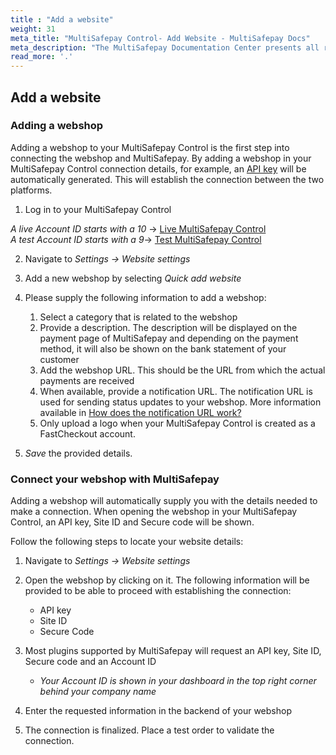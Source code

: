 ```yaml
---
title : "Add a website"
weight: 31
meta_title: "MultiSafepay Control- Add Website - MultiSafepay Docs"
meta_description: "The MultiSafepay Documentation Center presents all relevant information about our Plugins and API. You can also find support pages for payment methods, tools and general questions as well as the contact details of our Support and Integration Teams."
read_more: '.'
---
```

## Add a website
### Adding a webshop
Adding a webshop to your MultiSafepay Control is the first step into connecting the webshop and MultiSafepay. By adding a webshop in your MultiSafepay Control connection details, for example, an [API key](/faq/general/glossary/#api-key) will be automatically generated. This will establish the connection between the two platforms.  

1. Log in to your MultiSafepay Control

_A live Account ID starts with a 10_ → [Live MultiSafepay Control](https://merchant.multisafepay.com)  
_A test Account ID starts with a 9_→ [Test MultiSafepay Control](https://testmerchant.multisafepay.com)

2. Navigate to _Settings → Website settings_

3. Add a new webshop by selecting _Quick add website_

4. Please supply the following information to add a webshop:

   1. Select a category that is related to the webshop
   2.  Provide a description. The description will be displayed on the payment page of MultiSafepay and depending on the payment method, it will also be shown on the bank statement of your customer
   3. Add the webshop URL. This should be the URL from which the actual payments are received
   4.  When available, provide a notification URL. The notification URL is used for sending status updates to your webshop. More information available in [How does the notification URL work?](/faq/api/how-does-the-notification-url-work)
   5.  Only upload a logo when your MultiSafepay Control is created as a FastCheckout account.


5. _Save_ the provided details. 

### Connect your webshop with MultiSafepay
Adding a webshop will automatically supply you with the details needed to make a connection. When opening the webshop in your MultiSafepay Control, an API key, Site ID and Secure code will be shown. 

Follow the following steps to locate your website details:

1. Navigate to _Settings → Website settings_

2. Open the webshop by clicking on it. The following information will be provided to be able to proceed with establishing the connection:

    * API key
    * Site ID
    * Secure Code
    
    
3. Most plugins supported by MultiSafepay will request an API key, Site ID, Secure code and an Account ID 
    * _Your Account ID is shown in your dashboard in the top right corner behind your company name_ <br>
    
4. Enter the requested information in the backend of your webshop
5. The connection is finalized. Place a test order to validate the connection. 



